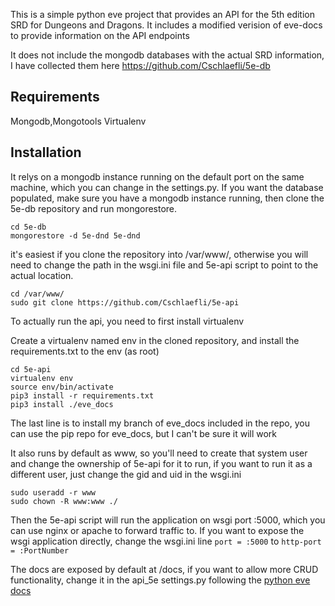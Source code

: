 This is a simple python eve project that provides an API for the 5th edition SRD for Dungeons and Dragons. It includes a modified verision of eve-docs to provide information on the API endpoints

It does not include the mongodb databases with the actual SRD information, I have collected them here https://github.com/Cschlaefli/5e-db


## Requirements

Mongodb,Mongotools
Virtualenv

## Installation

It relys on a mongodb instance running on the default port on the same machine, which you can change in the settings.py. If you want the database populated, make sure you have a mongodb instance running, then clone the 5e-db repository and run mongorestore.
```
cd 5e-db
mongorestore -d 5e-dnd 5e-dnd
```

it's easiest if you clone the repository into /var/www/, otherwise you will need to change the path in the wsgi.ini file and 5e-api script to point to the actual location. 
```
cd /var/www/
sudo git clone https://github.com/Cschlaefli/5e-api
```

To actually run the api, you need to first install virtualenv

Create a virtualenv named env in the cloned repository, and install the requirements.txt to the env
(as root)
```
cd 5e-api
virtualenv env
source env/bin/activate
pip3 install -r requirements.txt
pip3 install ./eve_docs
```
The last line is to install my branch of eve_docs included in the repo, you can use the pip repo for eve_docs, but I can't be sure it will work


It also runs by default as www, so you'll need to create that system user and change the ownership of 5e-api for it to run, if you want to run it as a different user, just change the gid and uid in the wsgi.ini
```
sudo useradd -r www
sudo chown -R www:www ./
```

Then the 5e-api script will run the application on wsgi port :5000, which you can use nginx or apache to forward traffic to. If you want to expose the wsgi application directly, change the wsgi.ini line
`port = :5000`
to
`http-port = :PortNumber`

The docs are exposed by default at /docs, if you want to allow more CRUD functionality, change it in the api_5e settings.py following the [python eve docs](https://docs.python-eve.org/en/stable/config.html)

